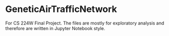 # GeneticAirTrafficNetwork

For CS 224W Final Project. The files are mostly for exploratory analysis and therefore are written in Jupyter Notebook style.
